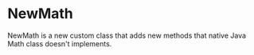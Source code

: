 # NewMath
NewMath is a new custom class that adds new methods that native Java Math class doesn't implements.
